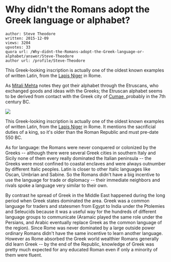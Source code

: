 # Why didn't the Romans adopt the Greek language or alphabet?

	author: Steve Theodore
	written: 2015-12-09
	views: 3204
	upvotes: 33
	quora url: /Why-didnt-the-Romans-adopt-the-Greek-language-or-alphabet/answer/Steve-Theodore
	author url: /profile/Steve-Theodore


This Greek-looking inscription is actually one of the oldest known examples of written Latin, from the [Lapis Niger](https://en.wikipedia.org/wiki/Lapis_Niger) in Rome. 

As [Mitali Mehta](https://www.quora.com/profile/Mitali-Mehta-2) notes they got their alphabet through the Etruscans, who exchanged goods and ideas with the Greeks; the Etruscan alphabet seems to be derived from contact with the Greek city of [Cumae, ](https://en.wikipedia.org/wiki/Cumae) probably in the 7th century BC.

![](https://qph.fs.quoracdn.net/main-qimg-047b49a5ff31d8d17603d3ae625048da)

This Greek-looking inscription is actually one of the oldest known examples of written Latin, from the [Lapis Niger](https://en.wikipedia.org/wiki/Lapis_Niger) in Rome. It mentions the sacrificial duties of a king, so it's older than the Roman Republic and must pre-date 550 BC.

As for language: the Romans were never conquered or colonized by the Greeks -- although there were several Greek cities in southern Italy and Sicily none of them every really dominated the Italian peninsula -- the Greeks were most confined to coastal enclaves and were always outnumber by different Italic peoples. Latin is closer to other Italic languages like Oscan, Umbrian and Sabine. So the Romans didn't have a big incentive to use the language for trade or diplomacy -- their immediate neighbors and rivals spoke a language very similar to their own. 

By contrast he spread of Greek in the Middle East happened during the long period when Greek states dominated the area. Greek was a common language for traders and statesmen from Egypt to India under the Ptolemies and Seleucids because it was a useful way for the hundreds of different language groups to communicate (Aramaic played the same role under the Persians, and Arabic eventually replace Greek as the common language of the region). Since Rome was never dominated by a large outside power ordinary Romans didn't have the same incentive to learn another language. However as Rome absorbed the Greek world wealthier Romans generally did learn Greek -- by the end of the Republic, knowledge of Greek was pretty much expected for any educated Roman even if only a minority of them were fluent.

